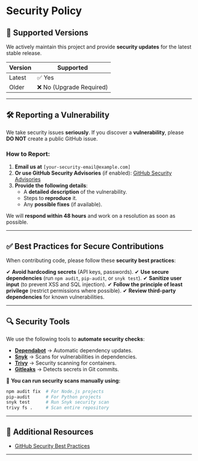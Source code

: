 # Security Policy

## **📌 Supported Versions**
We actively maintain this project and provide **security updates** for the latest stable release.

| Version  | Supported         |
|----------|------------------|
| Latest   | ✅ Yes           |
| Older    | ❌ No (Upgrade Required) |

---

## **🛠 Reporting a Vulnerability**
We take security issues **seriously**. If you discover a **vulnerability**, please **DO NOT** create a public GitHub issue.

### **How to Report:**
1. **Email us at** `[your-security-email@example.com]`
2. **Or use GitHub Security Advisories** (if enabled): [GitHub Security Advisories](https://github.com/advisories)
3. **Provide the following details**:
   - A **detailed description** of the vulnerability.
   - Steps to **reproduce** it.
   - Any **possible fixes** (if available).

We will **respond within 48 hours** and work on a resolution as soon as possible.

---

## **✅ Best Practices for Secure Contributions**
When contributing code, please follow these **security best practices**:

✔ **Avoid hardcoding secrets** (API keys, passwords).
✔ **Use secure dependencies** (run `npm audit`, `pip-audit`, or `snyk test`).
✔ **Sanitize user input** (to prevent XSS and SQL injection).
✔ **Follow the principle of least privilege** (restrict permissions where possible).
✔ **Review third-party dependencies** for known vulnerabilities.

---

## **🔍 Security Tools**
We use the following tools to **automate security checks**:
- **[Dependabot](https://github.com/dependabot)** → Automatic dependency updates.
- **[Snyk](https://snyk.io/)** → Scans for vulnerabilities in dependencies.
- **[Trivy](https://aquasecurity.github.io/trivy/)** → Security scanning for containers.
- **[Gitleaks](https://github.com/gitleaks/gitleaks)** → Detects secrets in Git commits.

🔗 **You can run security scans manually using:**
```sh
npm audit fix  # For Node.js projects
pip-audit      # For Python projects
snyk test      # Run Snyk security scan
trivy fs .     # Scan entire repository
```

---

## **🔗 Additional Resources**
- [GitHub Security Best Practices](https://docs.github.com/en/code-security)

---
